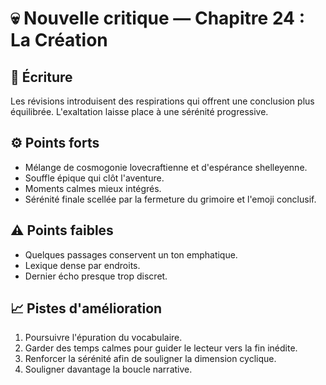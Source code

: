 # 💀 Nouvelle critique — Chapitre 24 : La Création

## 🧠 Écriture
Les révisions introduisent des respirations qui offrent une conclusion plus équilibrée. L'exaltation laisse place à une sérénité progressive.

## ⚙️ Points forts
- Mélange de cosmogonie lovecraftienne et d'espérance shelleyenne.
- Souffle épique qui clôt l'aventure.
- Moments calmes mieux intégrés.
- Sérénité finale scellée par la fermeture du grimoire et l'emoji conclusif.

## ⚠️ Points faibles
- Quelques passages conservent un ton emphatique.
- Lexique dense par endroits.
- Dernier écho presque trop discret.

## 📈 Pistes d'amélioration
1. Poursuivre l'épuration du vocabulaire.
2. Garder des temps calmes pour guider le lecteur vers la fin inédite.
3. Renforcer la sérénité afin de souligner la dimension cyclique.
4. Souligner davantage la boucle narrative.
